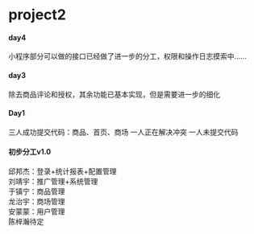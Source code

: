 # project2
#### day4
小程序部分可以做的接口已经做了进一步的分工，权限和操作日志摸索中......

#### day3
除去商品评论和授权，其余功能已基本实现，但是需要进一步的细化

#### Day1
三人成功提交代码：商品、首页、商场
一人正在解决冲突
一人未提交代码

#### 初步分工v1.0
邱邦杰：登录+统计报表+配置管理<br>
刘靖宇：推广管理+系统管理<br>
于镇宁：商品管理<br>
龙治宇：商场管理<br>
安蒙蒙：用户管理<br>
陈梓瀚待定<br>
